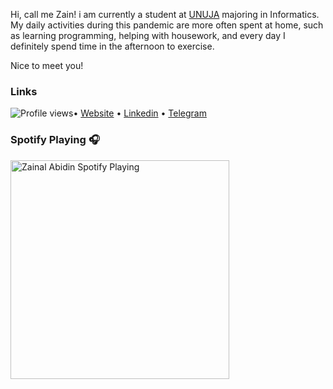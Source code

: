 Hi, call me Zain! i am currently a student at [UNUJA](https://www.unuja.ac.id/) majoring in Informatics. My daily activities during this pandemic are more often spent at home, such as learning programming, helping with housework, and every day I definitely spend time in the afternoon to exercise.

Nice to meet you!

<p align="center">
<h3>Links</h3>
<img src="https://gpvc.arturio.dev/sw-yx" alt="Profile views">• 
<a href="https://zaiinhs.github.io/">Website</a> • 
<a href="https://www.linkedin.com/in/zaiinhs/">Linkedin</a> • 
<a href="https://t.me/zaiinhs">Telegram</a>
    <!-- **[Website](https://zaiinhs.github.io/)** 
**[Linkedin](https://www.linkedin.com/in/zaiinhs/)** -->
</p>

### Spotify Playing 🎧

[<img src="https://zainal-spotify.vercel.app/api/spotify-playing" alt="Zainal Abidin Spotify Playing" width="350" />](https://open.spotify.com/user/31swkhhtsmqk36dvl7wvx2svtwqi)
